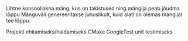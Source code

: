 Lihtne konsooliakna mäng, kus on takistused ning mängija peab jõudma lõppu
Mänguväli genereeritakse juhuslikult, kuid alati on olemas mängijal tee lõppu.


Projekti ehitamiseks/haldamiseks CMake
GoogleTest unit testimiseks